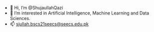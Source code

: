 - 👋 Hi, I’m @ShujaullahQazi
- 👀 I’m interested in Artificial Intelligence, Machine Learning and Data Sciences.
- 📫 sjullah.bscs21seecs@seecs.edu.pk

<!---
ShujaullahQazi/ShujaullahQazi is a ✨ special ✨ repository because its `README.md` (this file) appears on your GitHub profile.
You can click the Preview link to take a look at your changes.
--->

